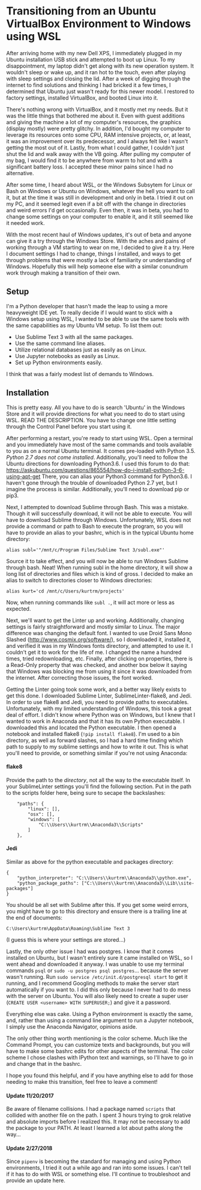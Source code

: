 # Transitioning from an Ubuntu VirtualBox Environment to Windows using WSL

After arriving home with my new Dell XPS, I immediately plugged in my Ubuntu installation USB stick and attempted to boot up Linux. To my disappointment, my laptop didn't get along with its new operation system. It wouldn't sleep or wake up, and it ran hot to the touch, even after playing with sleep settings and closing the lid. After a week of digging through the internet to find solutions and thinking I had bricked it a few times, I determined that Ubuntu just wasn't ready for this newer model. I restored to factory settings, installed VirtualBox, and booted Linux into it.

There's nothing wrong with VirtualBox, and it mostly met my needs. But it was the little things that bothered me about it. Even with guest additions and giving the machine a lot of my computer's resources, the graphics (display mostly) were pretty glitchy. In addition, I'd bought my computer to leverage its resources onto some CPU, RAM intensive projects, or, at least, it was an improvement over its predecessor, and I always felt like I wasn't getting the most out of it. Lastly, from what I could gather, I couldn't just shut the lid and walk away with the VB going. After pulling my computer of my bag, I would find it to be anywhere from warm to hot and with a significant battery loss. I accepted these minor pains since I had no alternative.

After some time, I heard about WSL, or the Windows Subsytem for Linux or Bash on Windows or Ubuntu on Windows, whatever the hell you want to call it, but at the time it was still in development and only in beta. I tried it out on my PC, and it seemed legit even if a bit off with the change in directories and weird errors I'd get occasionally. Even then, it was in beta, you had to change some settings on your computer to enable it, and it still seemed like it needed work.

With the most recent haul of Windows updates, it's out of beta and anyone can give it a try through the Windows Store. With the aches and pains of working through a VM starting to wear on me, I decided to give it a try. Here I document settings I had to change, things I installed, and ways to get through problems that were mostly a lack of familiarity or understanding of Windows. Hopefully this will help someone else with a similar conundrum work through making a transition of their own.

## Setup

I'm a Python developer that hasn't made the leap to using a more heavyweight IDE yet. To really decide if I would want to stick with a Windows setup using WSL, I wanted to be able to use the same tools with the same capabilities as my Ubuntu VM setup. To list them out:

- Use Sublime Text 3 with all the same packages.
- Use the same command line aliases.
- Utilize relational databases just as easily as on Linux.
- Use Jupyter notebooks as easily as Linux.
- Set up Python environments easily.

I think that was a fairly modest list of demands to Windows.

## Installation

This is pretty easy. All you have to do is search 'Ubuntu' in the Windows Store and it will provide directions for what you need to do to start using WSL. READ THE DESCRIPTION. You have to change one little setting through the Control Panel before you start using it.

After performing a restart, you're ready to start using WSL. Open a terminal and you immediately have most of the same commands and tools available to you as on a normal Ubuntu terminal. It comes pre-loaded with Python 3.5. _Python 2.7 does not come installed_. Additionally, you'll need to follow the Ubuntu directions for downloading Python3.6. I used this forum to do that: https://askubuntu.com/questions/865554/how-do-i-install-python-3-6-using-apt-get There, you can alias your Python3 command for Python3.6. I haven't gone through the trouble of downloaded Python 2.7 yet, but I imagine the process is similar. Additionally, you'll need to download pip or pip3.

Next, I attempted to download Sublime through Bash. This was a mistake. Though it will successfully download, it will not be able to execute. You will have to download Sublime through Windows. Unfortunately, WSL does not provide a command or path to Bash to execute the program, so you will have to provide an alias to your bashrc, which is in the typical Ubuntu home directory:

    alias subl='"/mnt/c/Program Files/Sublime Text 3/subl.exe"'

Source it to take effect, and you will now be able to run Windows Sublime through bash. Neat!
When running subl in the home directory, it will show a long list of directories and files which is kind of gross. I decided to make an alias to switch to directories closer to Windows directories:

    alias kurt='cd /mnt/c/Users/kurtrm/projects'

Now, when running commands like ```subl .```, it will act more or less as expected.

Next, we'll want to get the Linter up and working. Additionally, changing settings is fairly straightforward and mostly similar to Linux. The major difference was changing the default font. I wanted to use Droid Sans Mono Slashed (http://www.cosmix.org/software/), so I downloaded it, installed it, and verified it was in my Windows fonts directory, and attempted to use it. I couldn't get it to work for the life of me. I changed the name a hundred times, tried redownloading, etc. Finally, after clicking on properties, there is a Read-Only property that was checked, and another box below it saying that Windows was blocking me from using it since it was downloaded from the internet. After correcting those issues, the font worked.

Getting the Linter going took some work, and a better way likely exists to get this done. I downloaded Sublime Linter, SublimeLinter-flake8, and Jedi. In order to use flake8 and Jedi, you need to provide paths to executables. Unfortunately, with my limited understanding of Windows, this took a great deal of effort. I didn't know where Python was on Windows, but I knew that I wanted to work in Anaconda and that it has its own Python executable. I downloaded this and located the Python executable. I then opened a notebook and installed flake8 (```!pip install flake8```). I'm used to a bin directory, as well as forward slashes, so I had a hard time finding which path to supply to my sublime settings and how to write it out. This is what you'll need to provide, or something similar if you're not using Anaconda:

#### flake8
Provide the path to the _directory_, not all the way to the executable itself. In your SublimeLinter settings you'll find the following section. Put in the path to the scripts folder here, being sure to secape the backslashes:

        "paths": {
            "linux": [],
            "osx": [],
            "windows": [
                "C:\\Users\\kurtrm\\Anaconda3\\Scripts"
            ]
        },

#### Jedi
Similar as above for the python executable and packages directory:

    {
        "python_interpreter": "C:\\Users\\kurtrm\\Anaconda3\\python.exe",
        "python_package_paths": ["C:\\Users\\kurtrm\\Anaconda3\\Lib\\site-packages"]
    }

You should be all set with Sublime after this. If you get some weird errors, you might have to go to this directory and ensure there is a trailing line at the end of documents:

    C:\Users\kurtrm\AppData\Roaming\Sublime Text 3

(I guess this is where your settings are stored...)

Lastly, the only other issue I had was postgres. I know that it comes installed on Ubuntu, but I wasn't entirely sure it came installed on WSL, so I went ahead and downloaded it anyway. I was unable to use my terminal commands ```psql``` or ```sudo -u postgres psql postgres```... because the server wasn't running. Run ```sudo service /etc/init.d/postgresql start``` to get it running, and I recommend Googling methods to make the server start automatically if you want to. I did this only because I never had to do mess with the server on Ubuntu. You will also likely need to create a super user (```CREATE USER <username> WITH SUPERUSER;```) and give it a password.

Everything else was cake. Using a Python environment is exactly the same, and, rather than using a command line argument to run a Jupyter notebook, I simply use the Anaconda Navigator, opinions aside. 

The only other thing worth mentioning is the color scheme. Much like the Command Prompt, you can customize texts and backgrounds, but you will have to make some bashrc edits for other aspects of the terminal. The color scheme I chose clashes with IPython text and warnings, so I'll have to go in and change that in the bashrc.

I hope you found this helpful, and if you have anything else to add for those needing to make this transition, feel free to leave a comment!
    
#### Update 11/20/2017

Be aware of filename collisions. I had a package named `scripts` that collided with another file on the path. I spent 3 hours trying to grok relative and absolute imports before I realized this. It may not be necessary to add the package to your PATH. At least I learned a lot about paths along the way...

#### Update 2/27/2018

Since ```pipenv``` is becoming the standard for managing and using Python environments, I tried it out a while ago and ran into some issues. I can't tell if it has to do with WSL or something else. I'll continue to troubleshoot and provide an update here.
